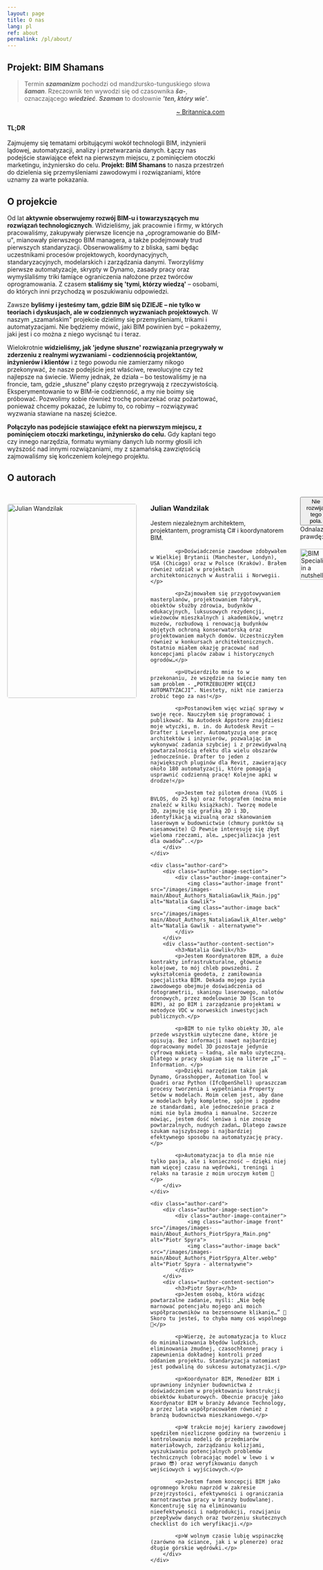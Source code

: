 ```yaml
---
layout: page
title: O nas
lang: pl
ref: about
permalink: /pl/about/
---
```


<style>
.authors-container {
    display: flex;
    flex-direction: column;
    gap: 3rem;
    margin: 2rem 0;

    .author-card {
        display: flex;
        gap: 2rem;
        align-items: flex-start;
        
        .author-image-section {
            flex: 0 0 300px;
            margin-top: 1rem;
            
            .author-image-container {
                position: relative;
                width: 100%;
                aspect-ratio: 2/3;
                border-radius: 4px;
                overflow: hidden;

                &:hover {
                box-shadow: 0 4px 20px -2px var(--firstBlue-color);
                }

                .author-image {
                    position: absolute;
                    inset: 0;
                    width: 100%;
                    height: 100%;
                    object-fit: cover;
                    border-radius: 4px;
                    transition: opacity 0.4s ease;

                    &.back {
                        opacity: 0;
                    }
                }

                &:hover {
                    .author-image.front { opacity: 0; }
                    .author-image.back { opacity: 1; }
                }
            }
        }
        
        .author-content-section {
            flex: 1;
            
            h3 {
                @extend .post h2;
                margin: 1rem 0;  // Explicit margin definition
                color: var(--firstBlue-color);
            }

            p {
                @extend .post p;   // Dziedziczenie stylów z głównego arkusza
                text-align: justify;
                margin-bottom: 1rem;
            }
        }
    }
}
</style>

## Projekt: BIM Shamans

> Termin **_szamanizm_** pochodzi od mandżursko-tunguskiego słowa **_šaman_**. Rzeczownik ten wywodzi się od czasownika **_ša-_**, oznaczającego **_wiedzieć_**. **_Szaman_** to dosłownie **_'ten, który wie'_**.
<p style="text-align: right;"><a href="https://www.britannica.com/topic/shamanism">~ Britannica.com</a></p>

#### TL;DR
Zajmujemy się tematami orbitującymi wokół technologii BIM, inżynierii lądowej, automatyzacji, analizy i przetwarzania danych. Łączy nas podejście stawiające efekt na pierwszym miejscu, z pominięciem otoczki marketingu, inżyniersko do celu. **Projekt: BIM Shamans** to nasza przestrzeń do dzielenia się przemyśleniami zawodowymi i rozwiązaniami, które uznamy za warte pokazania.

## O projekcie

Od lat **aktywnie obserwujemy rozwój BIM-u i towarzyszących mu rozwiązań technologicznych**. Widzieliśmy, jak pracownie i firmy, w których pracowaliśmy, zakupywały pierwsze licencje na „oprogramowanie do BIM-u", mianowały pierwszego BIM managera, a także podejmowały trud pierwszych standaryzacji. Obserwowaliśmy to z bliska, sami będąc uczestnikami procesów projektowych, koordynacyjnych, standaryzacyjnych, modelarskich i zarządzania danymi. Tworzyliśmy pierwsze automatyzacje, skrypty w Dynamo, zasady pracy oraz wymyślaliśmy triki łamiące ograniczenia nałożone przez twórców oprogramowania. Z czasem **staliśmy się 'tymi, którzy wiedzą'** – osobami, do których inni przychodzą w poszukiwaniu odpowiedzi.

Zawsze **byliśmy i jesteśmy tam, gdzie BIM się DZIEJE – nie tylko w teoriach i dyskusjach, ale w codziennych wyzwaniach projektowych**. W naszym „szamańskim" projekcie dzielimy się przemyśleniami, trikami i automatyzacjami. Nie będziemy mówić, jaki BIM powinien być – pokażemy, jaki jest i co można z niego wycisnąć tu i teraz.

Wielokrotnie **widzieliśmy, jak 'jedyne słuszne' rozwiązania przegrywały w zderzeniu z realnymi wyzwaniami - codziennością projektantów, inżynierów i klientów** i z tego powodu nie zamierzamy nikogo przekonywać, że nasze podejście jest właściwe, rewolucyjne czy też najlepsze na świecie. Wiemy jednak, że działa – bo testowaliśmy je na froncie, tam, gdzie „słuszne" plany często przegrywają z rzeczywistością. Eksperymentowanie to w BIM-ie codzienność, a my nie boimy się próbować. Pozwolimy sobie również trochę ponarzekać oraz pożartować, ponieważ chcemy pokazać, że lubimy to, co robimy – rozwiązywać wyzwania stawiane na naszej ścieżce.

**Połączyło nas podejście stawiające efekt na pierwszym miejscu, z pominięciem otoczki marketingu, inżyniersko do celu.** Gdy kapłani tego czy innego narzędzia, formatu wymiany danych lub normy głosili ich wyższość nad innymi rozwiązaniami, my z szamańską zawziętością zajmowaliśmy się kończeniem kolejnego projektu.

## O autorach

<div class="authors-container">
    <div class="author-card">
        <div class="author-image-section">
            <div class="author-image-container">
                <img class="author-image front" src="/images/images-main/About_Authors_JulianWandzilak_Main.png" alt="Julian Wandzilak">
                <img class="author-image back" src="/images/images-main/About_Authors_JulianWandzilak_Alter.webp" alt="Julian Wandzilak - alternatywne">
            </div>
        </div>
        <div class="author-content-section">
            <h3>Julian Wandzilak</h3>
            <p>Jestem niezależnym architektem, projektantem, programistą C# i koordynatorem BIM.</p>

            <p>Doświadczenie zawodowe zdobywałem w Wielkiej Brytanii (Manchester, Londyn), USA (Chicago) oraz w Polsce (Kraków). Brałem również udział w projektach architektonicznych w Australii i Norwegii.</p>

            <p>Zajmowałem się przygotowywaniem masterplanów, projektowaniem fabryk, obiektów służby zdrowia, budynków edukacyjnych, luksusowych rezydencji, wieżowców mieszkalnych i akademików, wnętrz muzeów, rozbudową i renowacją budynków objętych ochroną konserwatorską oraz projektowaniem małych domów. Uczestniczyłem również w konkursach architektonicznych. Ostatnio miałem okazję pracować nad koncepcjami placów zabaw i historycznych ogrodów…</p>

            <p>Utwierdziło mnie to w przekonaniu, że wszędzie na świecie mamy ten sam problem - „POTRZEBUJEMY WIĘCEJ AUTOMATYZACJI”. Niestety, nikt nie zamierza zrobić tego za nas!</p>

            <p>Postanowiłem więc wziąć sprawy w swoje ręce. Nauczyłem się programować i publikować. Na Autodesk Appstore znajdziesz moje wtyczki, m. in. do Autodesk Revit – Drafter i Leveler. Automatyzują one pracę architektów i inżynierów, pozwalając im wykonywać zadania szybciej i z przewidywalną powtarzalnością efektu dla wielu obszarów jednocześnie. Drafter to jeden z największych pluginów dla Revit, zawierający około 180 automatyzacji, które pomagają usprawnić codzienną pracę! Kolejne apki w drodze!</p>

            <p>Jestem też pilotem drona (VLOS i BVLOS, do 25 kg) oraz fotografem (można mnie znaleźć w kilku książkach). Tworzę modele 3D, zajmuję się grafiką 2D i 3D, identyfikacją wizualną oraz skanowaniem laserowym w budownictwie (chmury punktów są niesamowite) 😉 Pewnie interesuję się zbyt wieloma rzeczami, ale… „specjalizacja jest dla owadów”..</p>
        </div>
    </div>
    
    <div class="author-card">
        <div class="author-image-section">
            <div class="author-image-container">
                <img class="author-image front" src="/images/images-main/About_Authors_NataliaGawlik_Main.jpg" alt="Natalia Gawlik">
                <img class="author-image back" src="/images/images-main/About_Authors_NataliaGawlik_Alter.webp" alt="Natalia Gawlik - alternatywne">
            </div>
        </div>
        <div class="author-content-section">
            <h3>Natalia Gawlik</h3>
            <p>Jestem Koordynatorem BIM, a duże kontrakty infrastrukturalne, głównie kolejowe, to mój chleb powszedni. Z wykształcenia geodeta, z zamiłowania specjalistka BIM. Dekada mojego życia zawodowego obejmuje doświadczenia od fotogrametrii, skaningu laserowego, nalotów dronowych, przez modelowanie 3D (Scan to BIM), aż po BIM i zarządzanie projektami w metodyce VDC w norweskich inwestycjach publicznych.</p>

            <p>BIM to nie tylko obiekty 3D, ale przede wszystkim użyteczne dane, które je opisują. Bez informacji nawet najbardziej dopracowany model 3D pozostaje jedynie cyfrową makietą – ładną, ale mało użyteczną. Dlatego w pracy skupiam się na literze „I” – Information. </p>
            <p>Dzięki narzędziom takim jak Dynamo, Grasshopper, Automation Tool w Quadri oraz Python (IfcOpenShell) upraszczam procesy tworzenia i wypełniania Property Setów w modelach. Moim celem jest, aby dane w modelach były kompletne, spójne i zgodne ze standardami, ale jednocześnie praca z nimi nie byla żmudna i manualne. Szczerze mówiąc, jestem dość leniwa i nie znoszę powtarzalnych, nudnych zadań… Dlatego zawsze szukam najszybszego i najbardziej efektywnego sposobu na automatyzację pracy. </p>

            <p>Automatyzacja to dla mnie nie tylko pasja, ale i konieczność – dzięki niej mam więcej czasu na wędrówki, treningi i relaks na tarasie z moim uroczym kotem 🐾 </p> 
        </div>
    </div>
    
    <div class="author-card">
        <div class="author-image-section">
            <div class="author-image-container">
                <img class="author-image front" src="/images/images-main/About_Authors_PiotrSpyra_Main.png" alt="Piotr Spyra">
                <img class="author-image back" src="/images/images-main/About_Authors_PiotrSpyra_Alter.webp" alt="Piotr Spyra - alternatywne">
            </div>
        </div>
        <div class="author-content-section">
            <h3>Piotr Spyra</h3>
            <p>Jestem osobą, która widząc powtarzalne zadanie, myśli: „Nie będę marnować potencjału mojego ani moich współpracowników na bezsensowne klikanie…” 🤔 Skoro tu jesteś, to chyba mamy coś wspólnego 🫡</p>

            <p>Wierzę, że automatyzacja to klucz do minimalizowania błędów ludzkich, eliminowania żmudnej, czasochłonnej pracy i zapewnienia dokładnej kontroli przed oddaniem projektu. Standaryzacja natomiast jest podwaliną do sukcesu automatyzacji.</p>

            <p>Koordynator BIM, Menedżer BIM i uprawniony inżynier budownictwa z doświadczeniem w projektowaniu konstrukcji obiektów kubaturowych. Obecnie pracuję jako Koordynator BIM w branży Advance Technology, a przez lata współpracowałem również z branżą budownictwa mieszkaniowego.</p>

            <p>W trakcie mojej kariery zawodowej spędziłem niezliczone godziny na tworzeniu i kontrolowaniu modeli do przedmiarów materiałowych, zarządzaniu kolizjami, wyszukiwaniu potencjalnych problemów technicznych (obracając model w lewo i w prawo 😎) oraz weryfikowaniu danych wejściowych i wyjściowych.</p>

            <p>Jestem fanem koncepcji BIM jako ogromnego kroku naprzód w zakresie przejrzystości, efektywności i ograniczania marnotrawstwa pracy w branży budowlanej. Koncentruję się na eliminowaniu nieefektywności i nadprodukcji, rozwijaniu przepływów danych oraz tworzeniu skutecznych checklist do ich weryfikacji.</p>

            <p>W wolnym czasie lubię wspinaczkę (zarówno na ściance, jak i w plenerze) oraz długie górskie wędrówki.</p>
        </div>
    </div>
</div>

<div class="collapsible-section">
    <button class="button expand collapsible" aria-expanded="false">Nie rozwijaj tego pola.</button>
    <div class="collapsible-content" aria-hidden="true">
        Odnalazłeś prawdę:
        <img src="/images/images-main/Image_About_BIMSpecialist.jpg" alt="BIM Specialist in a nutshell" style="width:100%;max-width:600px;display:block;margin:20px auto;">
    </div>
</div>

&nbsp;
